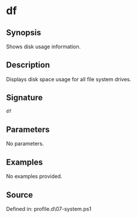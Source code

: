 # df

## Synopsis

Shows disk usage information.

## Description

Displays disk space usage for all file system drives.

## Signature

```powershell
df
```

## Parameters

No parameters.

## Examples

No examples provided.

## Source

Defined in: profile.d\07-system.ps1
